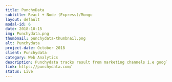 ```yaml
---
title: PunchyData
subtitle: React + Node (Express)/Mongo
layout: default
modal-id: 6
date: 2018-10-15
img: Punchydata.png
thumbnail: punchydata-thumbnail.png
alt: Punchydata
project-date: October 2018
client: Punchydata
category: Web Analytics
description: Punchydata tracks result from marketing channels i.e google, facebook and send data to PipeDrive & Google Analytics so that you know which marketing campaign is doing well for you.
link: https://punchydata.com/
status: Live
---
```

